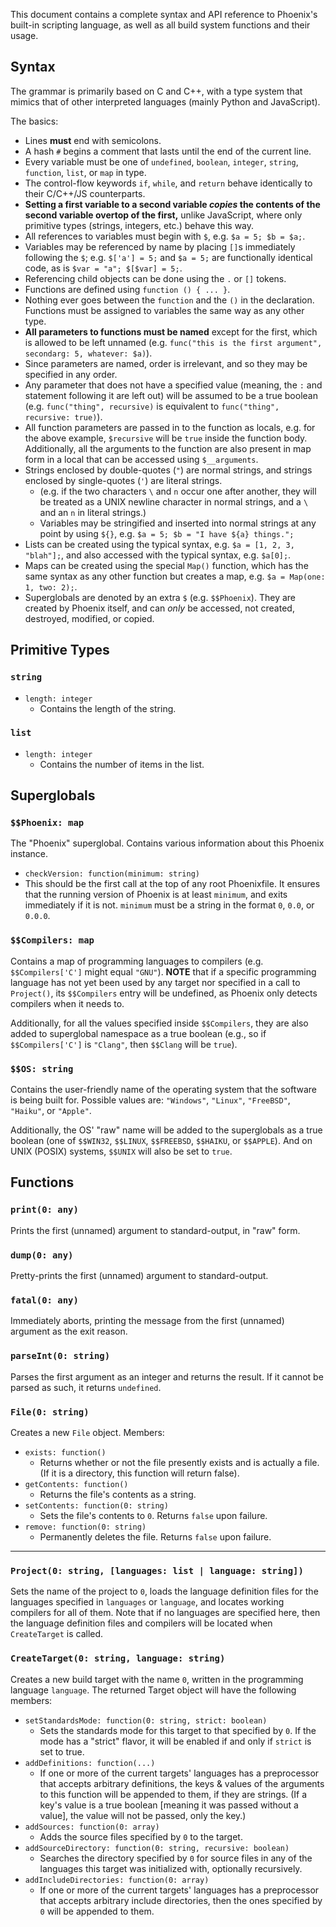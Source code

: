 This document contains a complete syntax and API reference to Phoenix's built-in
scripting language, as well as all build system functions and their usage.

Syntax
---------------------------------------
The grammar is primarily based on C and C++, with a type system that mimics that
of other interpreted languages (mainly Python and JavaScript).

The basics:
 - Lines **must** end with semicolons.
 - A hash `#` begins a comment that lasts until the end of the current line.
 - Every variable must be one of `undefined`, `boolean`, `integer`, `string`,
   `function`, `list`, or `map` in type.
 - The control-flow keywords `if`, `while`, and `return` behave identically to
   their C/C++/JS counterparts.
 - **Setting a first variable to a second variable *copies* the contents of the**
   **second variable overtop of the first,** unlike JavaScript, where only primitive
   types (strings, integers, etc.) behave this way.
 - All references to variables must begin with `$`, e.g. `$a = 5; $b = $a;`.
 - Variables may be referenced by name by placing `[]`s immediately following
   the `$`; e.g. `$['a'] = 5;` and `$a = 5;` are functionally identical code,
   as is `$var = "a"; $[$var] = 5;`.
 - Referencing child objects can be done using the `.` or `[]` tokens.
 - Functions are defined using `function () { ... }`.
  - Nothing ever goes between the `function` and the `()` in the declaration. Functions must be
   assigned to variables the same way as any other type.
  - **All parameters to functions must be named** except for the first, which is allowed to be
    left unnamed (e.g. `func("this is the first argument", secondarg: 5, whatever: $a)`).
  - Since parameters are named, order is irrelevant, and so they may be specified in any order.
  - Any parameter that does not have a specified value (meaning, the `:` and statement
    following it are left out) will be assumed to be a true boolean
    (e.g. `func("thing", recursive)` is equivalent to `func("thing", recursive: true)`).
  - All function parameters are passed in to the function as locals, e.g. for the above example,
    `$recursive` will be `true` inside the function body. Additionally, all the arguments to the
    function are also present in map form in a local that can be accessed using `$__arguments`.
 - Strings enclosed by double-quotes (`"`) are normal strings, and strings enclosed by
   single-quotes (`'`) are literal strings.
   - (e.g. if the two characters `\` and `n` occur one after another, they will be treated
     as a UNIX newline character in normal strings, and a `\` and an `n` in literal strings.)
   - Variables may be stringified and inserted into normal strings at any point by using `${}`,
     e.g. `$a = 5; $b = "I have ${a} things.";`
 - Lists can be created using the typical syntax, e.g. `$a = [1, 2, 3, "blah"];`, and
   also accessed with the typical syntax, e.g. `$a[0];`.
 - Maps can be created using the special `Map()` function, which has the same syntax as any
   other function but creates a map, e.g. `$a = Map(one: 1, two: 2);`.
 - Superglobals are denoted by an extra `$` (e.g. `$$Phoenix`). They are created by Phoenix
   itself, and can *only* be accessed, not created, destroyed, modified, or copied.

Primitive Types
---------------------------------------
### `string`
 - `length: integer`
   - Contains the length of the string.

### `list`
 - `length: integer`
   - Contains the number of items in the list.

Superglobals
---------------------------------------
### `$$Phoenix: map`
The "Phoenix" superglobal. Contains various information about this Phoenix instance.
 - `checkVersion: function(minimum: string)`
  - This should be the first call at the top of any root Phoenixfile. It ensures that
    the running version of Phoenix is at least `minimum`, and exits immediately if it
    is not. `minimum` must be a string in the format `0`, `0.0`, or `0.0.0`.

### `$$Compilers: map`
Contains a map of programming languages to compilers (e.g. `$$Compilers['C']` might
equal `"GNU"`). **NOTE** that if a specific programming language has not yet been used
by any target nor specified in a call to `Project()`, its `$$Compilers` entry will be
undefined, as Phoenix only detects compilers when it needs to.

Additionally, for all the values specified inside `$$Compilers`, they are also added to superglobal
namespace as a true boolean (e.g., so if `$$Compilers['C']` is `"Clang"`, then `$$Clang` will be `true`).

### `$$OS: string`
Contains the user-friendly name of the operating system that the software is
being built for. Possible values are: `"Windows"`, `"Linux"`, `"FreeBSD"`,
`"Haiku"`, or `"Apple"`.

Additionally, the OS' "raw" name will be added to the superglobals as a true
boolean (one of `$$WIN32`, `$$LINUX`, `$$FREEBSD`, `$$HAIKU`, or `$$APPLE`).
And on UNIX (POSIX) systems, `$$UNIX` will also be set to `true`.

Functions
---------------------------------------

### `print(0: any)`
Prints the first (unnamed) argument to standard-output, in "raw" form.

### `dump(0: any)`
Pretty-prints the first (unnamed) argument to standard-output.

### `fatal(0: any)`
Immediately aborts, printing the message from the first (unnamed) argument as the
exit reason.

### `parseInt(0: string)`
Parses the first argument as an integer and returns the result. If it cannot
be parsed as such, it returns `undefined`.

### `File(0: string)`
Creates a new `File` object. Members:
 - `exists: function()`
   - Returns whether or not the file presently exists and is actually a file.
     (If it is a directory, this function will return false).
 - `getContents: function()`
   - Returns the file's contents as a string.
 - `setContents: function(0: string)`
   - Sets the file's contents to `0`. Returns `false` upon failure.
 - `remove: function(0: string)`
   - Permanently deletes the file. Returns `false` upon failure.

------

### `Project(0: string, [languages: list | language: string])`
Sets the name of the project to `0`, loads the language definition files for the
languages specified in `languages` or `language`, and locates working compilers
for all of them. Note that if no languages are specified here, then the
language definition files and compilers will be located when `CreateTarget`
is called.

### `CreateTarget(0: string, language: string)`
Creates a new build target with the name `0`, written in the programming language
`language`. The returned Target object will have the following members:
 - `setStandardsMode: function(0: string, strict: boolean)`
   - Sets the standards mode for this target to that specified by `0`. If the mode
     has a "strict" flavor, it will be enabled if and only if `strict` is set to true.
 - `addDefinitions: function(...)`
   - If one or more of the current targets' languages has a preprocessor that accepts
     arbitrary definitions, the keys & values of the arguments to this function will be
     appended to them, if they are strings. (If a key's value is a true boolean [meaning it
     was passed without a value], the value will not be passed, only the key.)
 - `addSources: function(0: array)`
   - Adds the source files specified by `0` to the target.
 - `addSourceDirectory: function(0: string, recursive: boolean)`
   - Searches the directory specified by `0` for source files in any of the languages
     this target was initialized with, optionally recursively.
 - `addIncludeDirectories: function(0: array)`
   - If one or more of the current targets' languages has a preprocessor that accepts
     arbitrary include directories, then the ones specified by `0` will be appended
     to them.
